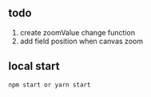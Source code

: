 ## todo

1. create zoomValue change function
2. add field position when canvas zoom

## local start

```js
npm start or yarn start
```
